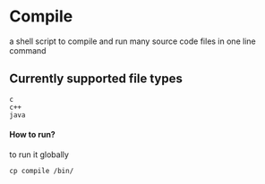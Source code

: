 # Compile

a shell script to compile and run many source code files in one line command

## Currently supported file types

```
c
c++
java 
```

#### How to run?

to run it globally

```
cp compile /bin/
```












